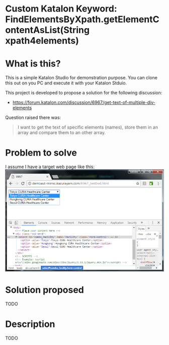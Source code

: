 Custom Katalon Keyword: FindElementsByXpath.getElementContentAsList(String xpath4elements)
=====

# What is this?

This is a simple Katalon Studio for demonstration purpose.
You can clone this out on you PC and execute it with your Katalon Stduio.

This project is developed to propose a solution for the following discussion:

- https://forum.katalon.com/discussion/6967/get-text-of-multiple-div-elements

Question raised there was:

> I want to get the text of specific elements (names), store them in an array and compare them to an other array.

# Problem to solve

I assume I have a target web page like this:
![Target web page](https://github.com/kazurayam/KatalonDiscussion6967/blob/master/docs/6967_testbed.png)



# Solution proposed

TODO

# Description

TODO
